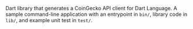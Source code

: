 Dart library that generates a CoinGecko API client for Dart Language.
A sample command-line application with an entrypoint in `bin/`, library code
in `lib/`, and example unit test in `test/`.

